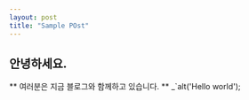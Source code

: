 ```yaml
---
layout: post
title: "Sample POst"
---
```


## 안녕하세요.
** 여러분은 지금 블로그와 함께하고 있습니다. **
_`alt('Hello world');